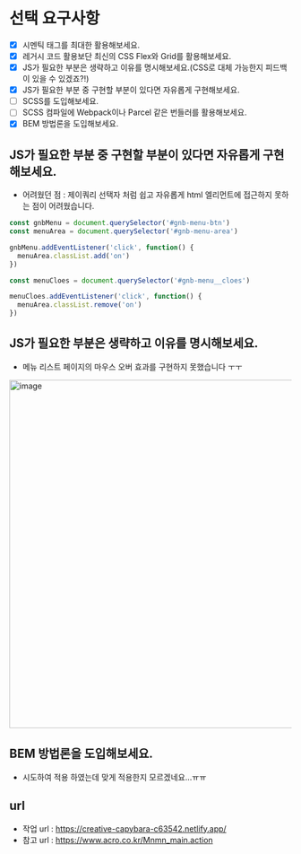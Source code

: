 # 선택 요구사항
- [x] 시멘틱 태그를 최대한 활용해보세요.
- [x] 레거시 코드 활용보단 최신의 CSS Flex와 Grid를 활용해보세요.
- [x] JS가 필요한 부분은 생략하고 이유를 명시해보세요.(CSS로 대체 가능한지 피드백이 있을 수 있겠죠?!)
- [x] JS가 필요한 부분 중 구현할 부분이 있다면 자유롭게 구현해보세요.
- [ ] SCSS를 도입해보세요.
- [ ] SCSS 컴파일에 Webpack이나 Parcel 같은 번들러를 활용해보세요.
- [x] BEM 방법론을 도입해보세요.

## JS가 필요한 부분 중 구현할 부분이 있다면 자유롭게 구현해보세요.

  - 어려웠던 점 : 제이쿼리 선택자 처럼 쉽고 자유롭게 html 엘리먼트에 접근하지 못하는 점이 어려웠습니다.

```js
const gnbMenu = document.querySelector('#gnb-menu-btn')
const menuArea = document.querySelector('#gnb-menu-area')

gnbMenu.addEventListener('click', function() {
  menuArea.classList.add('on')
})

const menuCloes = document.querySelector('#gnb-menu__cloes')

menuCloes.addEventListener('click', function() {
  menuArea.classList.remove('on')
})
```

## JS가 필요한 부분은 생략하고 이유를 명시해보세요.

  - 메뉴 리스트 페이지의 마우스 오버 효과를 구현하지 못했습니다 ㅜㅜ
  
  <img width="621" alt="image" src="https://user-images.githubusercontent.com/52659692/165481764-b50dbe1d-bbb6-4740-85be-7a07a517d4f0.png">


## BEM 방법론을 도입해보세요.
  - 시도하여 적용 하였는데 맞게 적용한지 모르겠네요...ㅠㅠ
  
## url
- 작업 url : https://creative-capybara-c63542.netlify.app/
- 참고 url : https://www.acro.co.kr/Mnmn_main.action
